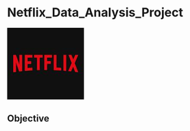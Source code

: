 # Netflix_Data_Analysis_Project

![Netflix Logo](https://github.com/snehasis840/Netflix_Data_Analysis_Project/blob/main/logo.jpeg)

## Objective

